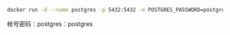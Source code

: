 ```bash
docker run -d --name postgres -p 5432:5432 -e POSTGRES_PASSWORD=postgres postgres:13.3-alpine
```

帐号密码：postgres：postgres

